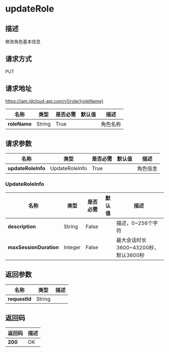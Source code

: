 # updateRole


## 描述
修改角色基本信息

## 请求方式
PUT

## 请求地址
https://iam.jdcloud-api.com/v1/role/{roleName}

|名称|类型|是否必需|默认值|描述|
|---|---|---|---|---|
|**roleName**|String|True||角色名称|

## 请求参数
|名称|类型|是否必需|默认值|描述|
|---|---|---|---|---|
|**updateRoleInfo**|UpdateRoleInfo|True||角色信息|

### <a name="UpdateRoleInfo">UpdateRoleInfo</a>
|名称|类型|是否必需|默认值|描述|
|---|---|---|---|---|
|**description**|String|False||描述，0~256个字符|
|**maxSessionDuration**|Integer|False||最大会话时长3600~43200秒，默认3600秒|

## 返回参数
|名称|类型|描述|
|---|---|---|
|**requestId**|String||



## 返回码
|返回码|描述|
|---|---|
|**200**|OK|
